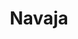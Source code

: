 ---
title: Navaja
date: 
draft: false

# descripcion
description : Navaja

materials: Plata 925

color: Plateado

dimensions: 2,5cm x 2,8cm

code: 02-14-0200

type: "Dijes"

categories: []

price: $2.390,00

# Images
# first image will be shown in the product page
images:
  # - image: "images/path_to_image"
  # La ubicacion de las imagenes es imagenes/Dijes/Dijes.Plata/02-14-0200-navaja
  - image: "./images/dijes/plata/02-14-0200-navaja.JPG"
---